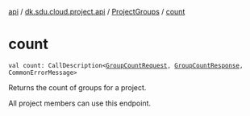 [api](../../index.md) / [dk.sdu.cloud.project.api](../index.md) / [ProjectGroups](index.md) / [count](./count.md)

# count

`val count: CallDescription<`[`GroupCountRequest`](../-group-count-request.md)`, `[`GroupCountResponse`](../-group-count-response.md)`, CommonErrorMessage>`

Returns the count of groups for a project.

All project members can use this endpoint.

